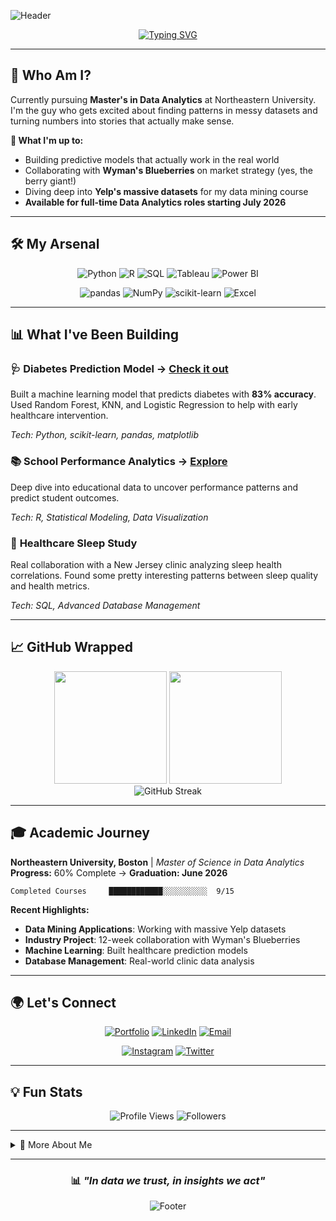 ![Header](https://capsule-render.vercel.app/api?type=waving&color=0:667eea,100:764ba2&height=200&section=header&text=Vamshi%20Krishna%20Korutla&fontSize=35&fontColor=ffffff&animation=fadeIn&fontAlignY=35&desc=Turning%20Data%20into%20Decisions%20|descAlignY=55&descSize=16)

<div align="center">
  
[![Typing SVG](https://readme-typing-svg.demolab.com?font=Fira+Code&pause=1000&color=667EEA&center=true&vCenter=true&width=500&lines=Data+Analytics+Graduate+%40+Northeastern;Healthcare+Analytics+Specialist;Python+%7C+R+%7C+SQL+%7C+Tableau+Expert;Machine+Learning+Enthusiast;Open+to+Full-time+Roles+July+2026)](https://git.io/typing-svg)

</div>

---

## 🚀 Who Am I?

Currently pursuing **Master's in Data Analytics** at Northeastern University. I'm the guy who gets excited about finding patterns in messy datasets and turning numbers into stories that actually make sense.

**🎯 What I'm up to:**
- Building predictive models that actually work in the real world
- Collaborating with **Wyman's Blueberries** on market strategy (yes, the berry giant!)
- Diving deep into **Yelp's massive datasets** for my data mining course
- **Available for full-time Data Analytics roles starting July 2026**

---

## 🛠️ My Arsenal

<div align="center">

![Python](https://img.shields.io/badge/Python-FFD43B?style=for-the-badge&logo=python&logoColor=blue)
![R](https://img.shields.io/badge/R-276DC3?style=for-the-badge&logo=r&logoColor=white)
![SQL](https://img.shields.io/badge/PostgreSQL-316192?style=for-the-badge&logo=postgresql&logoColor=white)
![Tableau](https://img.shields.io/badge/Tableau-E97627?style=for-the-badge&logo=Tableau&logoColor=white)
![Power BI](https://img.shields.io/badge/PowerBI-F2C811?style=for-the-badge&logo=Power%20BI&logoColor=white)

![pandas](https://img.shields.io/badge/Pandas-2C2D72?style=for-the-badge&logo=pandas&logoColor=white)
![NumPy](https://img.shields.io/badge/Numpy-777BB4?style=for-the-badge&logo=numpy&logoColor=white)
![scikit-learn](https://img.shields.io/badge/scikit_learn-F7931E?style=for-the-badge&logo=scikit-learn&logoColor=white)
![Excel](https://img.shields.io/badge/Microsoft_Excel-217346?style=for-the-badge&logo=microsoft-excel&logoColor=white)

</div>

---

## 📊 What I've Been Building

### 🩺 **Diabetes Prediction Model** → [Check it out](https://github.com/Vamshi782/diabetes-prediction-ml-project)
Built a machine learning model that predicts diabetes with **83% accuracy**. Used Random Forest, KNN, and Logistic Regression to help with early healthcare intervention.

*Tech: Python, scikit-learn, pandas, matplotlib*

### 📚 **School Performance Analytics** → [Explore](https://github.com/Vamshi782/School-Data-Analytics) 
Deep dive into educational data to uncover performance patterns and predict student outcomes.

*Tech: R, Statistical Modeling, Data Visualization*

### 🏥 **Healthcare Sleep Study** 
Real collaboration with a New Jersey clinic analyzing sleep health correlations. Found some pretty interesting patterns between sleep quality and health metrics.

*Tech: SQL, Advanced Database Management*

---

## 📈 GitHub Wrapped

<div align="center">
  <img height="180em" src="https://github-readme-stats.vercel.app/api?username=Vamshi782&show_icons=true&theme=tokyonight&include_all_commits=true&count_private=true&hide_border=true"/>
  <img height="180em" src="https://github-readme-stats.vercel.app/api/top-langs/?username=Vamshi782&layout=compact&langs_count=8&theme=tokyonight&hide_border=true"/>
</div>

<div align="center">
  <img src="https://github-readme-streak-stats.herokuapp.com/?user=Vamshi782&theme=tokyonight&hide_border=true" alt="GitHub Streak"/>
</div>

---

## 🎓 Academic Journey

**Northeastern University, Boston** | *Master of Science in Data Analytics*  
**Progress:** 60% Complete → **Graduation: June 2026**

```text
Completed Courses     ████████████░░░░░░░░░░  9/15
```

**Recent Highlights:**
- **Data Mining Applications**: Working with massive Yelp datasets
- **Industry Project**: 12-week collaboration with Wyman's Blueberries
- **Machine Learning**: Built healthcare prediction models
- **Database Management**: Real-world clinic data analysis

---

## 🌍 Let's Connect

<div align="center">

[![Portfolio](https://img.shields.io/badge/🌐_Portfolio-FF5722?style=for-the-badge&logo=google-chrome&logoColor=white)](https://vamshi782.github.io/portfolio.github.io/)
[![LinkedIn](https://img.shields.io/badge/LinkedIn-0077B5?style=for-the-badge&logo=linkedin&logoColor=white)](https://linkedin.com/in/vamshi-krishna-korutla)
[![Email](https://img.shields.io/badge/Email-D14836?style=for-the-badge&logo=gmail&logoColor=white)](mailto:korutla.v@northeastern.edu)

[![Instagram](https://img.shields.io/badge/Instagram-E4405F?style=for-the-badge&logo=instagram&logoColor=white)](https://www.instagram.com/k_v_k_782/)
[![Twitter](https://img.shields.io/badge/Twitter-1DA1F2?style=for-the-badge&logo=twitter&logoColor=white)](https://x.com/Vamshi_k_782)

</div>

---

## 💡 Fun Stats

<div align="center">

![Profile Views](https://komarev.com/ghpvc/?username=Vamshi782&label=Profile%20Views&color=667eea&style=for-the-badge)
![Followers](https://img.shields.io/github/followers/Vamshi782?label=Followers&style=for-the-badge&color=667eea)

</div>

---

<details>
<summary>🤔 More About Me</summary>
<br>

- 🏠 **Based in**: Boston, MA
- 🎯 **Looking for**: Full-time Data Analytics roles starting July 2026
- 💭 **Philosophy**: Data without action is just fancy Excel sheets
- 🎨 **When not coding**: Exploring Boston's food scene and documenting it on Instagram
- ⚡ **Fun fact**: I can explain complex statistical concepts using food analogies

</details>

---

<div align="center">

### 📊 *"In data we trust, in insights we act"*

![Footer](https://capsule-render.vercel.app/api?type=waving&color=0:667eea,100:764ba2&height=120&section=footer)

</div>
